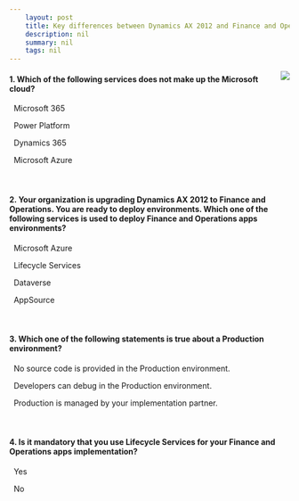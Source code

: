```yaml
---
    layout: post
    title: Key differences between Dynamics AX 2012 and Finance and Operations apps  
    description: nil
    summary: nil
    tags: nil
---
```



 <a target="_blank" href="https://docs.microsoft.com/en-us/learn/modules/difference-ax2012-finance-operations/07-check/"><i class="fas fa-external-link-alt"></i> </a>
 <img align="right" src="https://docs.microsoft.com/en-us/learn/achievements/difference-ax2012-finance-operations.svg">
####  1. Which of the following services does not make up the Microsoft cloud?


<i class='far fa-square'></i> &nbsp;&nbsp;Microsoft 365

<i class='fas fa-check-square' style='color: Dodgerblue;'></i> &nbsp;&nbsp;Power Platform

<i class='far fa-square'></i> &nbsp;&nbsp;Dynamics 365

<i class='far fa-square'></i> &nbsp;&nbsp;Microsoft Azure
<br />
<br />
<br />

####  2. Your organization is upgrading Dynamics AX 2012 to Finance and Operations. You are ready to deploy environments. Which one of the following services is used to deploy Finance and Operations apps environments?


<i class='far fa-square'></i> &nbsp;&nbsp;Microsoft Azure

<i class='fas fa-check-square' style='color: Dodgerblue;'></i> &nbsp;&nbsp;Lifecycle Services

<i class='far fa-square'></i> &nbsp;&nbsp;Dataverse

<i class='far fa-square'></i> &nbsp;&nbsp;AppSource
<br />
<br />
<br />

####  3. Which one of the following statements is true about a Production environment?


<i class='fas fa-check-square' style='color: Dodgerblue;'></i> &nbsp;&nbsp;No source code is provided in the Production environment.

<i class='far fa-square'></i> &nbsp;&nbsp;Developers can debug in the Production environment.

<i class='far fa-square'></i> &nbsp;&nbsp;Production is managed by your implementation partner.
<br />
<br />
<br />

####  4. Is it mandatory that you use Lifecycle Services for your Finance and Operations apps implementation?


<i class='fas fa-check-square' style='color: Dodgerblue;'></i> &nbsp;&nbsp;Yes

<i class='far fa-square'></i> &nbsp;&nbsp;No
<br />
<br />
<br />
